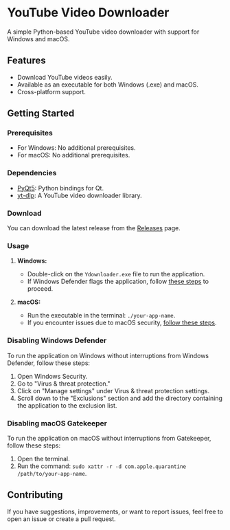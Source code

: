 # YouTube Video Downloader

A simple Python-based YouTube video downloader with support for Windows and macOS.

## Features

- Download YouTube videos easily.
- Available as an executable for both Windows (.exe) and macOS.
- Cross-platform support.

## Getting Started

### Prerequisites

- For Windows: No additional prerequisites.
- For macOS: No additional prerequisites.

### Dependencies

- [PyQt5](https://pypi.org/project/PyQt5/): Python bindings for Qt.
- [yt-dlp](https://github.com/yt-dlp/yt-dlp): A YouTube video downloader library.

### Download

You can download the latest release from the [Releases](https://github.com/your-username/your-repo/releases) page.

### Usage

1. **Windows:**
   - Double-click on the `Ydownloader.exe` file to run the application.
   - If Windows Defender flags the application, follow [these steps](#disabling-windows-defender) to proceed.

2. **macOS:**
   - Run the executable in the terminal: `./your-app-name`.
   - If you encounter issues due to macOS security, [follow these steps](#disabling-macos-gatekeeper).

### Disabling Windows Defender

To run the application on Windows without interruptions from Windows Defender, follow these steps:

1. Open Windows Security.
2. Go to "Virus & threat protection."
3. Click on "Manage settings" under Virus & threat protection settings.
4. Scroll down to the "Exclusions" section and add the directory containing the application to the exclusion list.

### Disabling macOS Gatekeeper

To run the application on macOS without interruptions from Gatekeeper, follow these steps:

1. Open the terminal.
2. Run the command: `sudo xattr -r -d com.apple.quarantine /path/to/your-app-name`.

## Contributing

If you have suggestions, improvements, or want to report issues, feel free to open an issue or create a pull request.

